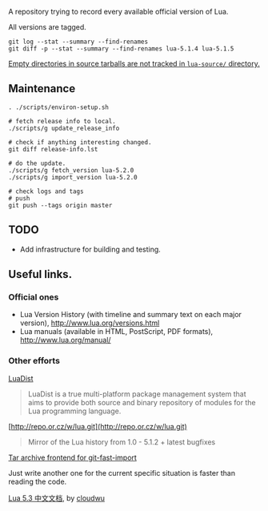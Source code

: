 A repository trying to record every available official version of Lua.

All versions are tagged.

	git log --stat --summary --find-renames
	git diff -p --stat --summary --find-renames lua-5.1.4 lua-5.1.5

[Empty directories in source tarballs are not tracked in `lua-source/` directory.](https://git.wiki.kernel.org/index.php/GitFaq#Can_I_add_empty_directories.3F)

## Maintenance

	. ./scripts/environ-setup.sh

	# fetch release info to local.
	./scripts/g update_release_info

	# check if anything interesting changed.
	git diff release-info.lst

	# do the update.
	./scripts/g fetch_version lua-5.2.0
	./scripts/g import_version lua-5.2.0

	# check logs and tags
	# push
	git push --tags origin master

## TODO

- Add infrastructure for building and testing.

## Useful links.

### Official ones

- Lua Version History (with timeline and summary text on each major version), http://www.lua.org/versions.html
- Lua manuals (available in HTML, PostScript, PDF formats), http://www.lua.org/manual/

### Other efforts

[LuaDist](http://luadist.org/)

> LuaDist is a true multi-platform package management system that aims to provide both source and binary repository of modules for the Lua programming language.  

[http://repo.or.cz/w/lua.git](http://repo.or.cz/w/lua.git)

> Mirror of the Lua history from 1.0 - 5.1.2 + latest bugfixes

[Tar archive frontend for git-fast-import](https://github.com/git/git/blob/master/contrib/fast-import/import-tars.perl)

Just write another one for the current specific situation is faster than reading the code.

[Lua 5.3 中文文档](http://cloudwu.github.io/lua53doc/), by [cloudwu](https://github.com/cloudwu/lua53doc)
